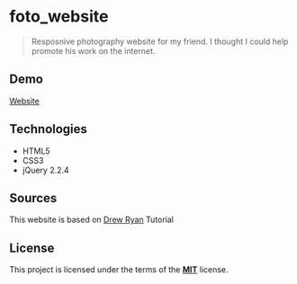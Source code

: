 # foto_website

> Resposnive photography website for my friend. I thought I could help promote his work on the internet.

## Demo

[Website](https://tarnowski-git.github.io/robson_website/)

## Technologies

- HTML5
- CSS3
- jQuery 2.2.4

## Sources

This website is based on [Drew Ryan](https://www.youtube.com/channel/UCtXGz0MBuqZUC8rmGddc07Q) Tutorial

## License

This project is licensed under the terms of the [**MIT**](https://github.com/tarnowski-git/robson_website/blob/master/LICENSE) license.
